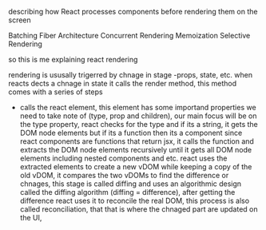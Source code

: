 describing how React processes components before rendering them on the screen

Batching
Fiber Architecture
Concurrent Rendering
Memoization
Selective Rendering

so this is me explaining react rendering

rendering is ususally trigerred by chnage in stage -props, state, etc. when reacts dects a chnage in state it calls the render method, this method comes with a series of steps

- calls the react element, this element has some importand properties we need to take note of (type, prop and children), our main focus will be on the type property, react checks for the type and if its a string, it gets the DOM node elements but if its a function then its a component since react components are functions that return jsx, it calls the function and extracts the DOM node elements recursively until it gets all DOM node elements including nested components and etc. react uses the extracted elements to create a new vDOM while keeping a copy of the old vDOM, it compares the two vDOMs to find the difference or chnages, this stage is called diffing and uses an algorithmic design called the diffing algorithm (diffing = difference), after getting the difference react uses it to reconcile the real DOM, this process is also called reconciliation, that that is where the chnaged part are updated on the UI,
